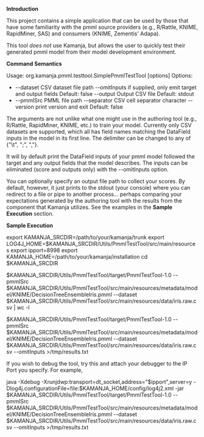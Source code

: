 **Introduction**

This project contains a simple application that can be used by those that have some familiarity with the pmml source providers (e.g., R/Rattle, KNIME, RapidMiner, SAS) and consumers (KNIME, Zementis' Adapa).

This tool *does not* use Kamanja, but allows the user to quickly test their generated pmml model from their model development environment.

**Command Semantics**
  
Usage: org.kamanja.pmml.testtool.SimplePmmlTestTool [options]
  Options:
  * --dataset
       CSV dataset file path
    --omitInputs
       if supplied, only emit target and output fields
       Default: false
    --output
       Output CSV file
       Default: stdout
  * --pmmlSrc
       PMML file path
    --separator
       CSV cell separator character
    --version
       print version and exit
       Default: false

The arguments are not unlike what one might use in the authoring tool (e.g., R/Rattle, RapidMiner, KNIME, etc.) to train your model.  Currently only CSV datasets are supported, which all has field names matching the DataField inputs in the model in its first line.  The delimiter can be changed to any of {"\t", ";", ","}. 

It will by default print the DataField inputs of your pmml model followed the target and any output fields that the model describes.  The inputs can be eliminated (score and outputs only) with the --omitInputs option.

You can optionally specify an output file path to collect your scores.  By default, however, it just prints to the stdout (your console) where you can redirect to a file or pipe to another process... perhaps comparing your expectations generated by the authoring tool with the results from the component that Kamanja utilizes.  See the examples in the **Sample Execution** section.

**Sample Execution**

export KAMANJA_SRCDIR=/path/to/your/kamanja/trunk
export LOG4J_HOME=$KAMANJA_SRCDIR/Utils/PmmlTestTool/src/main/resources
export ipport=8998
export KAMANJA_HOME=/path/to/your/kamanja/installation
cd $KAMANJA_SRCDIR

$KAMANJA_SRCDIR/Utils/PmmlTestTool/target/PmmlTestTool-1.0 --pmmlSrc $KAMANJA_SRCDIR/Utils/PmmlTestTool/src/main/resources/metadata/model/KNIME/DecisionTreeEnsembleIris.pmml --dataset $KAMANJA_SRCDIR/Utils/PmmlTestTool/src/main/resources/data/iris.raw.csv | wc -l

$KAMANJA_SRCDIR/Utils/PmmlTestTool/target/PmmlTestTool-1.0 --pmmlSrc $KAMANJA_SRCDIR/Utils/PmmlTestTool/src/main/resources/metadata/model/KNIME/DecisionTreeEnsembleIris.pmml --dataset $KAMANJA_SRCDIR/Utils/PmmlTestTool/src/main/resources/data/iris.raw.csv --omitInputs >/tmp/results.txt

If you wish to debug the tool, try this and attach your debugger to the IP Port you specify. For example,

java -Xdebug -Xrunjdwp:transport=dt_socket,address="$ipport",server=y -Dlog4j.configurationFile=file:$KAMANJA_HOME/config/log4j2.xml -jar $KAMANJA_SRCDIR/Utils/PmmlTestTool/target/PmmlTestTool-1.0 --pmmlSrc $KAMANJA_SRCDIR/Utils/PmmlTestTool/src/main/resources/metadata/model/KNIME/DecisionTreeEnsembleIris.pmml --dataset $KAMANJA_SRCDIR/Utils/PmmlTestTool/src/main/resources/data/iris.raw.csv --omitInputs >/tmp/results.txt
